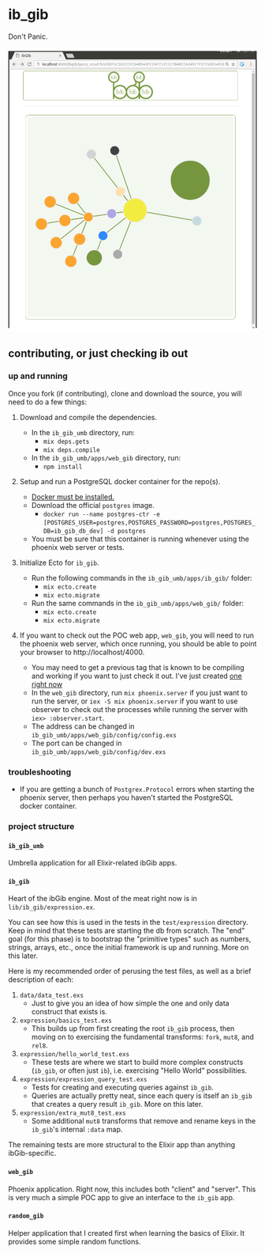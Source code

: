 # ib_gib

Don't Panic.

![Current Screenshot of ibGib](/images/screenshots/2016-09-27-ib_gib.png)

## contributing, or just checking ib out

### up and running

Once you fork (if contributing), clone and download the source, you will need to do a few things:  

1. Download and compile the dependencies.  
   * In the `ib_gib_umb` directory, run:
     * `mix deps.gets`
     * `mix deps.compile`  
   * In the `ib_gib_umb/apps/web_gib` directory, run:
     * `npm install`
2. Setup and run a PostgreSQL docker container for the repo(s).
   * [Docker must be installed.](https://docs.docker.com/engine/installation/)
   * Download the official `postgres` image.
     * `docker run --name postgres-ctr -e [POSTGRES_USER=postgres,POSTGRES_PASSWORD=postgres,POSTGRES_DB=ib_gib_db_dev] -d postgres`
   * You must be sure that this container is running whenever using the phoenix
     web server or tests.
3. Initialize Ecto for `ib_gib`.
   * Run the following commands in the `ib_gib_umb/apps/ib_gib/` folder:
     * `mix ecto.create`
     * `mix ecto.migrate`
   * Run the same commands in the `ib_gib_umb/apps/web_gib/` folder:
     * `mix ecto.create`
     * `mix ecto.migrate`

4. If you want to check out the POC web app, `web_gib`, you will need to run
   the phoenix web server, which once running, you should be able to point your browser to http://localhost/4000.
   * You may need to get a previous tag that is known to be compiling and
     working if you want to just check it out. I've just created
     [one right now](https://github.com/ibgib/ibgib/tree/tag-abstract-baby-gib)
   * In the `web_gib` directory, run `mix phoenix.server` if you just want to
     run the server, or `iex -S mix phoenix.server` if you want to use observer
     to check out the processes while running the server with
     `iex> :observer.start`.
   * The address can be changed in `ib_gib_umb/apps/web_gib/config/config.exs`
   * The port can be changed in `ib_gib_umb/apps/web_gib/config/dev.exs`

### troubleshooting

* If you are getting a bunch of `Postgrex.Protocol` errors when starting the
  phoenix server, then perhaps you haven't started the PostgreSQL docker
  container.

### project structure

#### `ib_gib_umb`
Umbrella application for all Elixir-related ibGib apps.

#### `ib_gib`
Heart of the ibGib engine. Most of the meat right now is in
`lib/ib_gib/expression.ex`.

You can see how this is used in the tests in the `test/expression` directory.
Keep in mind that these tests are starting the db from scratch. The "end" goal
(for this phase) is to bootstrap the "primitive types" such as numbers, strings,
arrays, etc., once the initial framework is up and running. More on this later.

Here is my recommended order of perusing the test files, as well as a brief
description of each:

1. `data/data_test.exs`  
   * Just to give you an idea of how simple the one and only data construct
     that exists is.  
2. `expression/basics_test.exs`  
   * This builds up from first creating the root `ib_gib` process, then moving
     on to exercising the fundamental transforms: `fork`, `mut8`, and `rel8`.
3. `expression/hello_world_test.exs`  
   * These tests are where we start to build more complex constructs (`ib_gib`,
     or often just `ib`), i.e. exercising "Hello World" possibilities.
4. `expression/expression_query_test.exs`  
   * Tests for creating and executing queries against `ib_gib`.  
   * Queries are actually pretty neat, since each query is itself an `ib_gib`
     that creates a query result `ib_gib`. More on this later.  
5. `expression/extra_mut8_test.exs`  
   * Some additional `mut8` transforms that remove and rename keys in the
     `ib_gib`'s internal `:data` map.

The remaining tests are more structural to the Elixir app than anything
ibGib-specific.

#### `web_gib`
Phoenix application. Right now, this includes both "client" and "server".
This is very much a simple POC app to give an interface to the `ib_gib` app.

#### `random_gib`
Helper application that I created first when learning the basics of Elixir.
It provides some simple random functions.
